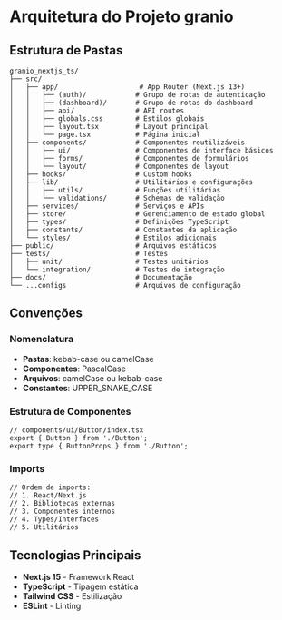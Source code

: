 # Arquitetura do Projeto granio

## Estrutura de Pastas

```
granio_nextjs_ts/
├── src/
│   ├── app/                    # App Router (Next.js 13+)
│   │   ├── (auth)/            # Grupo de rotas de autenticação
│   │   ├── (dashboard)/       # Grupo de rotas do dashboard
│   │   ├── api/               # API routes
│   │   ├── globals.css        # Estilos globais
│   │   ├── layout.tsx         # Layout principal
│   │   └── page.tsx           # Página inicial
│   ├── components/            # Componentes reutilizáveis
│   │   ├── ui/                # Componentes de interface básicos
│   │   ├── forms/             # Componentes de formulários
│   │   └── layout/            # Componentes de layout
│   ├── hooks/                 # Custom hooks
│   ├── lib/                   # Utilitários e configurações
│   │   ├── utils/             # Funções utilitárias
│   │   └── validations/       # Schemas de validação
│   ├── services/              # Serviços e APIs
│   ├── store/                 # Gerenciamento de estado global
│   ├── types/                 # Definições TypeScript
│   ├── constants/             # Constantes da aplicação
│   └── styles/                # Estilos adicionais
├── public/                    # Arquivos estáticos
├── tests/                     # Testes
│   ├── unit/                  # Testes unitários
│   └── integration/           # Testes de integração
├── docs/                      # Documentação
└── ...configs                 # Arquivos de configuração
```

## Convenções

### Nomenclatura
- **Pastas**: kebab-case ou camelCase
- **Componentes**: PascalCase
- **Arquivos**: camelCase ou kebab-case
- **Constantes**: UPPER_SNAKE_CASE

### Estrutura de Componentes
```tsx
// components/ui/Button/index.tsx
export { Button } from './Button';
export type { ButtonProps } from './Button';
```

### Imports
```tsx
// Ordem de imports:
// 1. React/Next.js
// 2. Bibliotecas externas
// 3. Componentes internos
// 4. Types/Interfaces
// 5. Utilitários
```

## Tecnologias Principais
- **Next.js 15** - Framework React
- **TypeScript** - Tipagem estática
- **Tailwind CSS** - Estilização
- **ESLint** - Linting